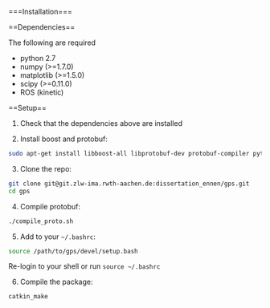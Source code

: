 ===Installation===

==Dependencies==

The following are required

* python 2.7
* numpy (>=1.7.0)
* matplotlib (>=1.5.0)
* scipy (>=0.11.0)
* ROS (kinetic)

==Setup==

1. Check that the dependencies above are installed

2. Install boost and protobuf:

```bash
sudo apt-get install libboost-all libprotobuf-dev protobuf-compiler python-protobuf
```

3. Clone the repo:

```bash
git clone git@git.zlw-ima.rwth-aachen.de:dissertation_ennen/gps.git
cd gps
```

4. Compile protobuf:

```bash
./compile_proto.sh
```

5. Add to your `~/.bashrc`:

```bash
source /path/to/gps/devel/setup.bash
```

   Re-login to your shell or run `source ~/.bashrc`

6. Compile the package:

```bash
catkin_make
```
